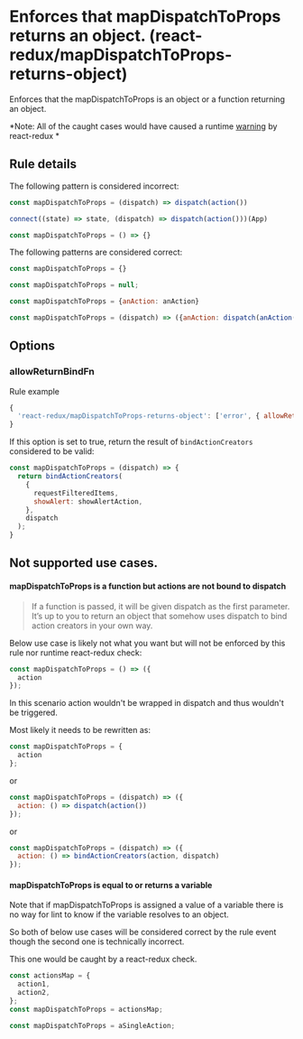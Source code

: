 #  Enforces that mapDispatchToProps returns an object. (react-redux/mapDispatchToProps-returns-object)

Enforces that the mapDispatchToProps is an object or a function returning an object.

*Note: All of the caught cases would have caused a runtime [warning](https://github.com/reactjs/react-redux/blob/master/src/utils/verifyPlainObject.js) by react-redux *  

## Rule details

The following pattern is considered incorrect:

```js
const mapDispatchToProps = (dispatch) => dispatch(action())
```

```js
connect((state) => state, (dispatch) => dispatch(action()))(App)
```

```js
const mapDispatchToProps = () => {}
```

The following patterns are considered correct:


```js
const mapDispatchToProps = {}
```

```js
const mapDispatchToProps = null;
```

```js
const mapDispatchToProps = {anAction: anAction}
```

```js
const mapDispatchToProps = (dispatch) => ({anAction: dispatch(anAction())})
```

## Options

### allowReturnBindFn
Rule example
```js
{
  'react-redux/mapDispatchToProps-returns-object': ['error', { allowReturnBindFn: true }],
}
```

If this option is set to true, return the result of `bindActionCreators` considered to be valid:

```js
const mapDispatchToProps = (dispatch) => {
  return bindActionCreators(
    {
      requestFilteredItems,
      showAlert: showAlertAction,
    },
    dispatch
  );
}
```

## Not supported use cases.

#### mapDispatchToProps is a function but actions are not bound to dispatch

>If a function is passed, it will be given dispatch as the first parameter. It’s up to you to return an object that somehow uses dispatch to bind action creators in your own way.

Below use case is likely not what you want but will not be enforced by this rule nor runtime react-redux check:

```js
const mapDispatchToProps = () => ({
  action
});
```

In this scenario action wouldn't be wrapped in dispatch and thus wouldn't be triggered.

Most likely it needs to be rewritten as:

```js
const mapDispatchToProps = {
  action
};
```
or

```js
const mapDispatchToProps = (dispatch) => ({
  action: () => dispatch(action())
});
```

or

```js
const mapDispatchToProps = (dispatch) => ({
  action: () => bindActionCreators(action, dispatch)
});
```

#### mapDispatchToProps is equal to or returns a variable

Note that if mapDispatchToProps is assigned a value of a variable there is no way for lint to know if the variable resolves to an object.

So both of below use cases will be considered correct by the rule event though the second one is technically incorrect.

This one would be caught by a react-redux check.

```js
const actionsMap = {
  action1,
  action2,
};
const mapDispatchToProps = actionsMap;
```

```js
const mapDispatchToProps = aSingleAction;
```
